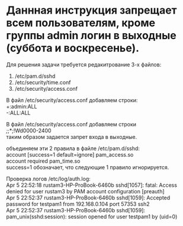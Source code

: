 # Даннная инструкция запрещает всем пользователям, кроме группы admin логин в выходные (суббота и воскресенье).

  Для решения задачи требуется редакитрование 3-х файлов:
1. /etc/pam.d/sshd
2. /etc/security/time.conf
3. /etc/security/access.conf


В файл /etc/security/access.conf добавляем строки:  
+:admin:ALL  
-:ALL:ALL


В файл /etc/security/access.conf добавляем строки  
*;*;*;!Wd0000-2400  
таким образом задается запрет входа в выходные.

объединяем эти 2 правила в файле /etc/pam.d/sshd:  
account  [success=1 default=ignore]     pam_access.so  
account  required     pam_time.so  
success=1 обозначает, что следующие 1 правило игнорируется.


Проверка логов /etc/log/auth.log:  
Apr  5 22:52:18 rustam3-HP-ProBook-6460b sshd[1057]: fatal: Access denied for user rustam3 by PAM account configuration [preauth]  
Apr  5 22:52:37 rustam3-HP-ProBook-6460b sshd[1059]: Accepted password for testpam1 from 192.168.0.104 port 57353 ssh2  
Apr  5 22:52:37 rustam3-HP-ProBook-6460b sshd[1059]: pam_unix(sshd:session): session opened for user testpam1 by (uid=0)  

